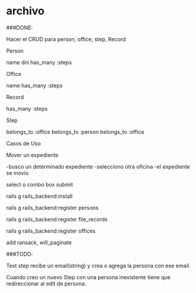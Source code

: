 archivo
=======

###DONE:

Hacer el CRUD para person, office, step, Record

Person

name
dni
has_many :steps

Office

name
has_many :steps

Record

has_many :steps

Step

belongs_to :office
belongs_to :person
belongs_to :office

Casos de Uso

Mover un expediente

-busco un determinado expediente
-selecciono otra oficina
-el expediente se movio

select o combo box
submit

rails g rails_backend:install

rails g rails_backend:register persons

rails g rails_backend:register file_records

rails g rails_backend:register offices

add ransack, will_paginate

###TODO:

Test step recibe un email(string) y crea o agrega la persona con ese email.

Cuando creo un nuevo Step con una persona inexistente tiene que redireccionar al
edit de persona.




